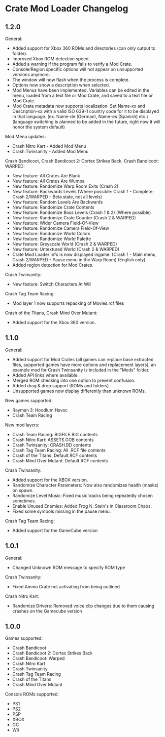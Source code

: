 # Crate Mod Loader Changelog  
  
## 1.2.0

General:  
- Added support for Xbox 360 ROMs and directories (can only output to folder).  
- Improved Xbox ROM detection speed.  
- Added a warning if the program fails to verify a Mod Crate.  
- Console/Region specific options will not appear on unsupported versions anymore.  
- The window will now flash when the process is complete.  
- Options now show a description when selected.  
- Mod Menus have been implemented. Variables can be edited in the menu, loaded from a text file or Mod Crate, and saved to a text file or Mod Crate.  
- Mod Crate metadata now supports localization. Set Name-xx and Description-xx with a valid ISO 639-1 country code for it to be displayed in that language. (ex. Name-de (German), Name-es (Spanish) etc.)  
(language switching is planned to be added in the future, right now it will honor the system default)  
  
Mod Menu updates:  
- Crash Nitro Kart - Added Mod Menu  
- Crash Twinsanity - Added Mod Menu  
  
Crash Bandicoot, Crash Bandicoot 2: Cortex Strikes Back, Crash Bandicoot: WARPED:  
- New feature: All Crates Are Blank  
- New feature: All Crates Are Wumpa  
- New feature: Randomize Warp Room Exits (Crash 2)  
- New feature: Backwards Levels (Where possible: Crash 1 - Complete; Crash 2/WARPED - Beta state, not all levels)  
- New feature: Random Levels Are Backwards  
- New feature: Randomize Crate Contents  
- New feature: Randomize Boss Levels (Crash 1 & 2) (Where possible)  
- New feature: Randomize Crate Counter (Crash 2 & WARPED)  
- New feature: Wider Camera Field-Of-View  
- New feature: Randomize Camera Field-Of-View  
- New feature: Randomize World Colors  
- New feature: Randomize World Palette  
- New feature: Greyscale World (Crash 2 & WARPED)  
- New feature: Untextured World (Crash 2 & WARPED)  
- Crate Mod Loader info is now displayed ingame. (Crash 1 - Main menu, Crash 2/WARPED - Pause menu in the Warp Room) (English only)  
- Added region detection for Mod Crates.  
  
Crash Twinsanity:  
- New feature: Switch Characters At Will  
  
Crash Tag Team Racing:   
- Mod layer 1 now supports repacking of Movies.rcf files  
  
Crash of the Titans, Crash Mind Over Mutant:  
- Added support for the Xbox 360 version.    
  
## 1.1.0  
  
General:  
- Added support for Mod Crates (all games can replace base extracted files, supported games have more options and replacement layers), an example mod for Crash Twinsanity is included in the "Mods" folder.  
- Added API links where available.  
- Merged ROM checking into one option to prevent confusion.  
- Added drag & drop support (ROMs and folders).  
- Unsupported games now display differently than unknown ROMs.  
  
New games supported:  
- Rayman 3: Hoodlum Havoc  
- Crash Team Racing  
  
New mod layers:  
- Crash Team Racing: BIGFILE.BIG contents  
- Crash Nitro Kart: ASSETS.GOB contents  
- Crash Twinsanity: CRASH.BD contents  
- Crash Tag Team Racing: All .RCF file contents  
- Crash of the Titans: Default.RCF contents  
- Crash Mind Over Mutant: Default.RCF contents  
  
Crash Twinsanity:  
- Added support for the XBOX version.  
- Randomize Character Parameters: Now also randomizes health (masks) on spawn.  
- Randomize Level Music: Fixed music tracks being repeatedly chosen sometimes.  
- Enable Unused Enemies: Added Frog N. Stein's in Classroom Chaos.  
- Fixed some symbols missing in the pause menu.  
  
Crash Tag Team Racing:  
- Added support for the GameCube version  
  
## 1.0.1  
  
General:  
- Changed Unknown ROM message to specify ROM type  
  
Crash Twinsanity:  
- Fixed Ammo Crate not activating from being outlined  
  
Crash Nitro Kart:  
- Randomize Drivers: Removed voice clip changes due to them causing crashes on the Gamecube version  
  
## 1.0.0  
  
Games supported:  
- Crash Bandicoot  
- Crash Bandicoot 2: Cortex Strikes Back  
- Crash Bandicoot: Warped  
- Crash Nitro Kart  
- Crash Twinsanity  
- Crash Tag Team Racing  
- Crash of the Titans  
- Crash Mind Over Mutant  
  
Console ROMs supported:  
- PS1  
- PS2  
- PSP  
- XBOX  
- GC  
- Wii  